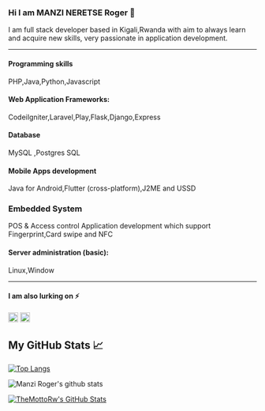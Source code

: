 ### Hi I am MANZI NERETSE Roger 👋
I am full stack developer based in Kigali,Rwanda 
with aim to always learn and
acquire new skills, very
passionate in application
development.

---

#### Programming skills
PHP,Java,Python,Javascript
#### Web Application Frameworks:
CodeiIgniter,Laravel,Play,Flask,Django,Express
#### Database
MySQL ,Postgres SQL
#### Mobile Apps development
Java for Android,Flutter (cross-platform),J2ME and USSD
### Embedded System
POS & Access control Application development which support Fingerprint,Card swipe and NFC
#### Server administration (basic):
Linux,Window

---

#### I am also lurking on ⚡
[<img src='https://cdn.jsdelivr.net/npm/simple-icons@3.0.1/icons/linkedin.svg' alt='linkedin' height='20'>](https://www.linkedin.com/in/manzi-roger-asua-05023b7a) [<img src='https://cdn.jsdelivr.net/npm/simple-icons@3.0.1/icons/twitter.svg' alt='twitter' height='20'>](https://twitter.com/@manzirasua)


## My GitHub Stats &#x1f4c8;

[![Top Langs](https://github-readme-stats.vercel.app/api/top-langs/?username=themottorw)](https://github.com/themottorw/github-readme-stats)

![Manzi Roger's github stats](https://github-readme-stats.vercel.app/api?username=themottorw&count_private=true&hide=contribs,prs)

<a href="https://github.com/themottorw">
  <img align="center" src="https://github-readme-stats.vercel.app/api?username=themottorw&show_icons=true&line_height=27&count_private=true&title_color=ffffff&text_color=c9cacc&icon_color=2bbc8a&bg_color=1d1f21" alt="TheMottoRw's GitHub Stats" />
</a>
